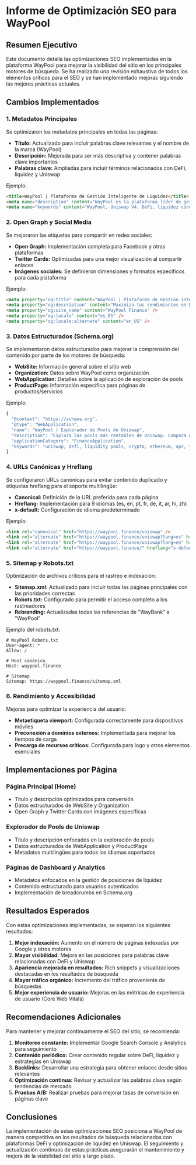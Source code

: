 # Informe de Optimización SEO para WayPool

## Resumen Ejecutivo

Este documento detalla las optimizaciones SEO implementadas en la plataforma WayPool para mejorar la visibilidad del sitio en los principales motores de búsqueda. Se ha realizado una revisión exhaustiva de todos los elementos críticos para el SEO y se han implementado mejoras siguiendo las mejores prácticas actuales.

## Cambios Implementados

### 1. Metadatos Principales

Se optimizaron los metadatos principales en todas las páginas:

- **Título:** Actualizado para incluir palabras clave relevantes y el nombre de la marca (WayPool)
- **Descripción:** Mejorada para ser más descriptiva y contener palabras clave importantes
- **Palabras clave:** Ampliadas para incluir términos relacionados con DeFi, liquidez y Uniswap

Ejemplo:
```html
<title>WayPool | Plataforma de Gestión Inteligente de Liquidez</title>
<meta name="description" content="WayPool es la plataforma líder de gestión inteligente de liquidez para Uniswap que minimiza pérdidas impermanentes y maximiza rendimientos en DeFi." />
<meta name="keywords" content="WayPool, Uniswap V4, DeFi, liquidez concentrada, finanzas descentralizadas, crypto, blockchain, yield farming, APR, TVL, optimización" />
```

### 2. Open Graph y Social Media

Se mejoraron las etiquetas para compartir en redes sociales:

- **Open Graph:** Implementación completa para Facebook y otras plataformas
- **Twitter Cards:** Optimizadas para una mejor visualización al compartir enlaces
- **Imágenes sociales:** Se definieron dimensiones y formatos específicos para cada plataforma

Ejemplo:
```html
<meta property="og:title" content="WayPool | Plataforma de Gestión Inteligente de Liquidez" />
<meta property="og:description" content="Maximiza tus rendimientos en DeFi con posiciones de liquidez optimizadas. La plataforma más avanzada para Uniswap V3 y V4." />
<meta property="og:site_name" content="WayPool Finance" />
<meta property="og:locale" content="es_ES" />
<meta property="og:locale:alternate" content="en_US" />
```

### 3. Datos Estructurados (Schema.org)

Se implementaron datos estructurados para mejorar la comprensión del contenido por parte de los motores de búsqueda:

- **WebSite:** Información general sobre el sitio web
- **Organization:** Datos sobre WayPool como organización
- **WebApplication:** Detalles sobre la aplicación de exploración de pools
- **ProductPage:** Información específica para páginas de productos/servicios

Ejemplo:
```javascript
{
  "@context": "https://schema.org",
  "@type": "WebApplication",
  "name": "WayPool | Explorador de Pools de Uniswap",
  "description": "Explora las pools más rentables de Uniswap. Compara APR, TVL y volumen en tiempo real.",
  "applicationCategory": "FinanceApplication",
  "keywords": "uniswap, defi, liquidity pools, crypto, ethereum, apr, tvl, tokens, blockchain, finance"
}
```

### 4. URLs Canónicas y Hreflang

Se configuraron URLs canónicas para evitar contenido duplicado y etiquetas hreflang para el soporte multilingüe:

- **Canonical:** Definición de la URL preferida para cada página
- **Hreflang:** Implementación para 9 idiomas (es, en, pt, fr, de, it, ar, hi, zh)
- **x-default:** Configuración de idioma predeterminado

Ejemplo:
```html
<link rel="canonical" href="https://waypool.finance/uniswap" />
<link rel="alternate" href="https://waypool.finance/uniswap?lang=es" hreflang="es" />
<link rel="alternate" href="https://waypool.finance/uniswap?lang=en" hreflang="en" />
<link rel="alternate" href="https://waypool.finance/" hreflang="x-default" />
```

### 5. Sitemap y Robots.txt

Optimización de archivos críticos para el rastreo e indexación:

- **Sitemap.xml:** Actualizado para incluir todas las páginas principales con las prioridades correctas
- **Robots.txt:** Configurado para permitir el acceso completo a los rastreadores
- **Rebranding:** Actualizadas todas las referencias de "WayBank" a "WayPool"

Ejemplo del robots.txt:
```
# WayPool Robots.txt
User-agent: *
Allow: /

# Host canónico
Host: waypool.finance

# Sitemap
Sitemap: https://waypool.finance/sitemap.xml
```

### 6. Rendimiento y Accesibilidad

Mejoras para optimizar la experiencia del usuario:

- **Metaetiqueta viewport:** Configurada correctamente para dispositivos móviles
- **Preconexión a dominios externos:** Implementada para mejorar los tiempos de carga
- **Precarga de recursos críticos:** Configurada para logo y otros elementos esenciales

## Implementaciones por Página

### Página Principal (Home)

- Título y descripción optimizados para conversión
- Datos estructurados de WebSite y Organization
- Open Graph y Twitter Cards con imágenes específicas

### Explorador de Pools de Uniswap

- Título y descripción enfocados en la exploración de pools
- Datos estructurados de WebApplication y ProductPage
- Metadatos multilingües para todos los idiomas soportados

### Páginas de Dashboard y Analytics

- Metadatos enfocados en la gestión de posiciones de liquidez
- Contenido estructurado para usuarios autenticados
- Implementación de breadcrumbs en Schema.org

## Resultados Esperados

Con estas optimizaciones implementadas, se esperan los siguientes resultados:

1. **Mejor indexación:** Aumento en el número de páginas indexadas por Google y otros motores
2. **Mayor visibilidad:** Mejora en las posiciones para palabras clave relacionadas con DeFi y Uniswap
3. **Apariencia mejorada en resultados:** Rich snippets y visualizaciones destacadas en los resultados de búsqueda
4. **Mayor tráfico orgánico:** Incremento del tráfico proveniente de búsquedas
5. **Mejor experiencia de usuario:** Mejoras en las métricas de experiencia de usuario (Core Web Vitals)

## Recomendaciones Adicionales

Para mantener y mejorar continuamente el SEO del sitio, se recomienda:

1. **Monitoreo constante:** Implementar Google Search Console y Analytics para seguimiento
2. **Contenido periódico:** Crear contenido regular sobre DeFi, liquidez y estrategias en Uniswap
3. **Backlinks:** Desarrollar una estrategia para obtener enlaces desde sitios relevantes
4. **Optimización continua:** Revisar y actualizar las palabras clave según tendencias de mercado
5. **Pruebas A/B:** Realizar pruebas para mejorar tasas de conversión en páginas clave

## Conclusiones

La implementación de estas optimizaciones SEO posiciona a WayPool de manera competitiva en los resultados de búsqueda relacionados con plataformas DeFi y optimización de liquidez en Uniswap. El seguimiento y actualización continuos de estas prácticas asegurarán el mantenimiento y mejora de la visibilidad del sitio a largo plazo.